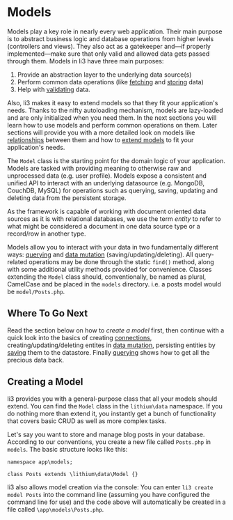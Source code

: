 # Models 

Models play a key role in nearly every web application. Their main purpose is to abstract business logic and database operations from higher levels (controllers and views). They also act as a gatekeeper and—if properly implemented—make sure that only valid and allowed data gets passed through them. Models in li3 have three main purposes:

 1. Provide an abstraction layer to the underlying data source(s)
 2. Perform common data operations (like [fetching](querying) and [storing](saving) data)
 3. Help with [validating](validation) data.

Also, li3 makes it easy to extend models so that they fit your application's needs. Thanks to the nifty autoloading mechanism, models are lazy-loaded and are only initialized when you need them. In the next sections you will learn how to use models and perform common operations on them. Later sections will provide you with a more detailed look on models like [relationships](relationships) between them and how to [extend models](adding-functions-to-models) to fit your application's needs.

The `Model` class is the starting point for the domain logic of your application.  Models are tasked with providing meaning to otherwise raw and unprocessed data (e.g. user profile).  Models expose a consistent and unified API to interact with an underlying datasource (e.g. MongoDB, CouchDB, MySQL) for operations such as querying, saving, updating and deleting data from the persistent storage.

<div class="note note-info">
	As the framework is capable of working with document oriented data sources as it is with relational databases, we use the term <em>entity</em> to refer to what might be considered a document in one data source type or a record/row in another type.
</div>

Models allow you to interact with your data in two fundamentally different ways: [querying](querying) and [data mutation](data-mutation) (saving/updating/deleting). All query-related operations may be done through the static `find()` method, along with some additional utility methods provided for convenience. Classes extending the `Model` class should, conventionally, be named as plural, CamelCase and be placed in the `models` directory. i.e. a posts model would be `model/Posts.php`.

## Where To Go Next

Read the section below on how to _create a model_ first, then continue with a quick look into the basics of creating [connections](connections), creating/updating/deleting entites in [data mutation](data-mutation), persisting entities by [saving](saving) them to the datastore. Finally [querying](querying) shows how to get all the precious data back.

## Creating a Model

li3 provides you with a general-purpose class that all your models should extend. You can find the `Model` class in the `lithium\data` namespace. If you do nothing more than extend it, you instantly get a bunch of functionality that covers basic CRUD as well as more complex tasks.

Let's say you want to store and manage blog posts in your database. According to our conventions, you create a new file called `Posts.php` in `models`. The basic structure looks like this:

```
namespace app\models;

class Posts extends \lithium\data\Model {}
```

<div class="note note-hint">
	li3 also allows model creation via the console:  You can enter <code>li3 create model Posts</code> into the command line (assuming you have configured the command line for use) and the code above will automatically be created in a file called <code>\app\models\Posts.php</code>.
</div>

